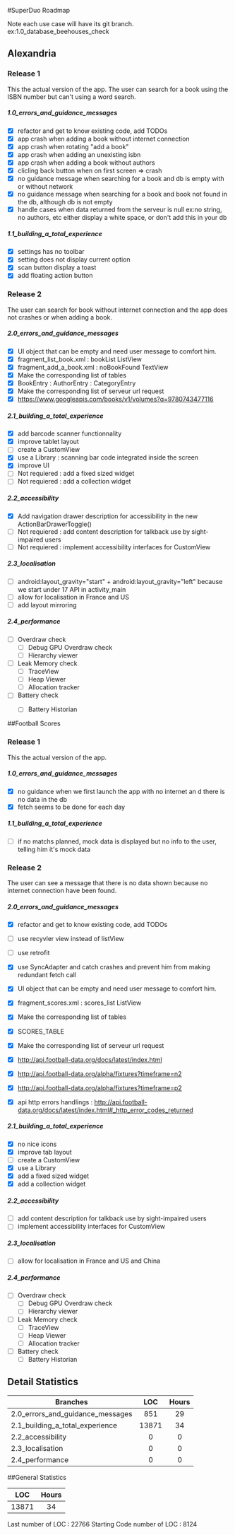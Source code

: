 #SuperDuo Roadmap

Note each use case will have its git branch. ex:1.0_database_beehouses_check

## Alexandria

### Release 1
This the actual version of the app. The user can search for a book using the ISBN number but can't using a word search.
##### 1.0_errors_and_guidance_messages
  - [x] refactor and get to know existing code, add TODOs
  - [x] app crash when adding a book without internet connection
  - [x] app crash when rotating "add a book"
  - [x] app crash when adding an unexisting isbn
  - [x] app crash when adding a book without authors
  - [x] clicling back button when on first screen => crash
  - [x] no guidance message when searching for a book and db is empty with or without network
  - [x] no guidance message when searching for a book and book not found in the db, although db is not empty
  - [x] handle cases when data returned from the serveur is null ex:no string, no authors, etc either display a white space, or don't add this in your db
  
##### 1.1_building_a_total_experience
  - [x] settings has no toolbar
  - [x] setting does not display current option
  - [x] scan button display a toast
  - [x] add floating action button

### Release 2 
The user can search for book without internet connection and the app does not crashes or when adding a book.

##### 2.0_errors_and_guidance_messages
  - [x] UI object that can be empty and need user message to comfort him.
   - [x] fragment_list_book.xml : bookList ListView 
   - [x] fragment_add_a_book.xml : noBookFound TextView 
  - [x] Make the corresponding list of tables
   - [x] BookEntry : AuthorEntry : CategoryEntry
  - [x] Make the corresponding list of serveur url request
   - [x] https://www.googleapis.com/books/v1/volumes?q=9780743477116

##### 2.1_building_a_total_experience
  - [x] add barcode scanner functionnality
  - [x] improve tablet layout
  - [ ] create a CustomView
  - [x] use a Library : scanning bar code integrated inside the screen
  - [x] improve UI  
  - [ ] Not requiered : add a fixed sized widget
  - [ ] Not requiered : add a collection widget  

##### 2.2_accessibility
  - [x] Add navigation drawer description for accessibility in the new ActionBarDrawerToggle()
  - [ ] Not requiered : add content description for talkback use by sight-impaired users
  - [ ] Not requiered : implement accessibility interfaces for CustomView
 
##### 2.3_localisation
  - [ ] android:layout_gravity="start" + android:layout_gravity="left" because we start under 17 API in activity_main
  - [ ] allow for localisation in France and US
  - [ ] add layout mirroring
  
##### 2.4_performance
  - [ ] Overdraw check
    - [ ] Debug GPU Overdraw check
	- [ ] Hierarchy viewer
  - [ ] Leak Memory check  
	- [ ] TraceView	
	- [ ] Heap Viewer
	- [ ] Allocation tracker
  - [ ] Battery check
	- [ ] Battery Historian


##Football Scores

### Release 1
This the actual version of the app.
##### 1.0_errors_and_guidance_messages
  - [x] no guidance when we first launch the app with no internet an d there is no data in the db
  - [x] fetch seems to be done for each day

##### 1.1_building_a_total_experience
  - [ ] if no matchs planned, mock data is displayed but no info to the user, telling him it's mock data

### Release 2 
The user can see a message that there is no data shown because no internet connection have been found.

##### 2.0_errors_and_guidance_messages
  - [x] refactor and get to know existing code, add TODOs
  - [ ] use recyvler view instead of listView
  - [ ] use retrofit
  - [x] use SyncAdapter and catch crashes and prevent him from making redundant fetch call
  - [x] UI object that can be empty and need user message to comfort him.
   - [x]  fragment_scores.xml : scores_list ListView
  - [x] Make the corresponding list of tables
   - [x] SCORES_TABLE
  - [x] Make the corresponding list of serveur url request
   - [x] http://api.football-data.org/docs/latest/index.html
   - [x] http://api.football-data.org/alpha/fixtures?timeframe=n2
   - [x] http://api.football-data.org/alpha/fixtures?timeframe=p2
  - [x] api http errors handlings : http://api.football-data.org/docs/latest/index.html#_http_error_codes_returned


##### 2.1_building_a_total_experience
  - [x] no nice icons
  - [x] improve tab layout 
  - [ ] create a CustomView
  - [x] use a Library
  - [x] add a fixed sized widget
  - [x] add a collection widget  

##### 2.2_accessibility
  - [ ] add content description for talkback use by sight-impaired users
  - [ ] implement accessibility interfaces for CustomView
 
##### 2.3_localisation
  - [ ] allow for localisation in France and US and China
  
##### 2.4_performance
  - [ ] Overdraw check
    - [ ] Debug GPU Overdraw check
	- [ ] Hierarchy viewer
  - [ ] Leak Memory check  
	- [ ] TraceView	
	- [ ] Heap Viewer
	- [ ] Allocation tracker
  - [ ] Battery check
	- [ ] Battery Historian

## Detail Statistics

| Branches  | LOC    | Hours |
| ------------- | :-----------: |:-------------: |
| 2.0_errors_and_guidance_messages|851   |  29   |
| 2.1_building_a_total_experience|13871  |34     |
| 2.2_accessibility|0|0|
| 2.3_localisation|0|0|
| 2.4_performance|0|0|




##General Statistics


| LOC    | Hours | 
| :------: | :-----: 
|13871  |34     | 

Last number of LOC : 22766
Starting Code number of LOC : 8124
